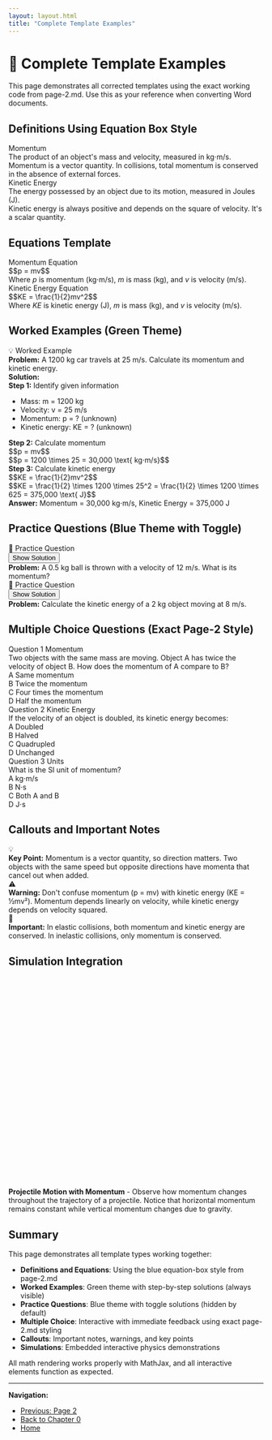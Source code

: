 ```yaml
---
layout: layout.html
title: "Complete Template Examples"
---
```


# 🎯 Complete Template Examples

This page demonstrates all corrected templates using the exact working code from page-2.md. Use this as your reference when converting Word documents.

## Definitions Using Equation Box Style

<div class="equation-box">
    <div class="equation-label">Momentum</div>
    <div class="equation-content">
        The product of an object's mass and velocity, measured in kg⋅m/s.
    </div>
    <div class="equation-description">
        Momentum is a vector quantity. In collisions, total momentum is conserved in the absence of external forces.
    </div>
</div>

<div class="equation-box">
    <div class="equation-label">Kinetic Energy</div>
    <div class="equation-content">
        The energy possessed by an object due to its motion, measured in Joules (J).
    </div>
    <div class="equation-description">
        Kinetic energy is always positive and depends on the square of velocity. It's a scalar quantity.
    </div>
</div>

## Equations Template

<div class="equation-box">
    <div class="equation-label">Momentum Equation</div>
    <div class="equation-content">
        $$p = mv$$
    </div>
    <div class="equation-description">
        Where <em>p</em> is momentum (kg⋅m/s), <em>m</em> is mass (kg), and <em>v</em> is velocity (m/s).
    </div>
</div>

<div class="equation-box">
    <div class="equation-label">Kinetic Energy Equation</div>
    <div class="equation-content">
        $$KE = \frac{1}{2}mv^2$$
    </div>
    <div class="equation-description">
        Where <em>KE</em> is kinetic energy (J), <em>m</em> is mass (kg), and <em>v</em> is velocity (m/s).
    </div>
</div>

## Worked Examples (Green Theme)

<div class="example-box">
    <div class="example-header">
        <span class="example-icon">💡</span>
        <span class="example-title">Worked Example</span>
    </div>
    <div class="example-problem">
        <strong>Problem:</strong> A 1200 kg car travels at 25 m/s. Calculate its momentum and kinetic energy.
    </div>
    <div class="example-solution">
        <strong>Solution:</strong>
        <div class="solution-steps">
            <div class="solution-step">
                <strong>Step 1:</strong> Identify given information
                <ul>
                    <li>Mass: m = 1200 kg</li>
                    <li>Velocity: v = 25 m/s</li>
                    <li>Momentum: p = ? (unknown)</li>
                    <li>Kinetic energy: KE = ? (unknown)</li>
                </ul>
            </div>
            <div class="solution-step">
                <strong>Step 2:</strong> Calculate momentum
                <div class="solution-equation">$$p = mv$$</div>
                <div class="solution-calculation">
                    $$p = 1200 \times 25 = 30,000 \text{ kg⋅m/s}$$
                </div>
            </div>
            <div class="solution-step">
                <strong>Step 3:</strong> Calculate kinetic energy
                <div class="solution-equation">$$KE = \frac{1}{2}mv^2$$</div>
                <div class="solution-calculation">
                    $$KE = \frac{1}{2} \times 1200 \times 25^2 = \frac{1}{2} \times 1200 \times 625 = 375,000 \text{ J}$$
                </div>
            </div>
        </div>
    </div>
    <div class="example-answer">
        <strong>Answer:</strong> Momentum = 30,000 kg⋅m/s, Kinetic Energy = 375,000 J
    </div>
</div>

## Practice Questions (Blue Theme with Toggle)

<div class="practice-box">
    <div class="practice-header">
        <div class="practice-header-left">
            <span class="practice-icon">📝</span>
            <span class="practice-title">Practice Question</span>
        </div>
        <button class="toggle-solution" onclick="toggleSolution(this)">Show Solution</button>
    </div>
    <div class="practice-problem">
        <strong>Problem:</strong> A 0.5 kg ball is thrown with a velocity of 12 m/s. What is its momentum?
    </div>
    <div class="practice-solution" style="display: none;">
        <strong>Solution:</strong>
        <div class="solution-steps">
            <div class="solution-step">
                <strong>Step 1:</strong> Identify given information
                <ul>
                    <li>Mass: m = 0.5 kg</li>
                    <li>Velocity: v = 12 m/s</li>
                    <li>Momentum: p = ? (unknown)</li>
                </ul>
            </div>
            <div class="solution-step">
                <strong>Step 2:</strong> Choose appropriate equation
                <div class="solution-equation">$$p = mv$$</div>
            </div>
            <div class="solution-step">
                <strong>Step 3:</strong> Substitute values and calculate
                <div class="solution-calculation">
                    $$p = 0.5 \times 12 = 6 \text{ kg⋅m/s}$$
                </div>
            </div>
        </div>
        <div class="practice-answer">
            <strong>Answer:</strong> The momentum is 6 kg⋅m/s
        </div>
    </div>
</div>

<div class="practice-box">
    <div class="practice-header">
        <div class="practice-header-left">
            <span class="practice-icon">📝</span>
            <span class="practice-title">Practice Question</span>
        </div>
        <button class="toggle-solution" onclick="toggleSolution(this)">Show Solution</button>
    </div>
    <div class="practice-problem">
        <strong>Problem:</strong> Calculate the kinetic energy of a 2 kg object moving at 8 m/s.
    </div>
    <div class="practice-solution" style="display: none;">
        <strong>Solution:</strong>
        <div class="solution-steps">
            <div class="solution-step">
                <strong>Step 1:</strong> Identify given information
                <ul>
                    <li>Mass: m = 2 kg</li>
                    <li>Velocity: v = 8 m/s</li>
                    <li>Kinetic energy: KE = ? (unknown)</li>
                </ul>
            </div>
            <div class="solution-step">
                <strong>Step 2:</strong> Choose appropriate equation
                <div class="solution-equation">$$KE = \frac{1}{2}mv^2$$</div>
            </div>
            <div class="solution-step">
                <strong>Step 3:</strong> Substitute values and calculate
                <div class="solution-calculation">
                    $$KE = \frac{1}{2} \times 2 \times 8^2 = \frac{1}{2} \times 2 \times 64 = 64 \text{ J}$$
                </div>
            </div>
        </div>
        <div class="practice-answer">
            <strong>Answer:</strong> The kinetic energy is 64 J
        </div>
    </div>
</div>

## Multiple Choice Questions (Exact Page-2 Style)

<div class="mcq-container" data-question="1">
    <div class="mcq-header">
        <span class="mcq-number">Question 1</span>
        <span class="mcq-topic">Momentum</span>
    </div>
    <div class="mcq-question">
        Two objects with the same mass are moving. Object A has twice the velocity of object B. How does the momentum of A compare to B?
    </div>
    <div class="mcq-options">
        <div class="mcq-option" data-option="a">
            <span class="option-label">A</span>
            <span class="option-text">Same momentum</span>
        </div>
        <div class="mcq-option" data-option="b">
            <span class="option-label">B</span>
            <span class="option-text">Twice the momentum</span>
        </div>
        <div class="mcq-option" data-option="c">
            <span class="option-label">C</span>
            <span class="option-text">Four times the momentum</span>
        </div>
        <div class="mcq-option" data-option="d">
            <span class="option-label">D</span>
            <span class="option-text">Half the momentum</span>
        </div>
    </div>
    <div class="mcq-feedback" id="feedback1" style="display: none;"></div>
</div>

<div class="mcq-container" data-question="2">
    <div class="mcq-header">
        <span class="mcq-number">Question 2</span>
        <span class="mcq-topic">Kinetic Energy</span>
    </div>
    <div class="mcq-question">
        If the velocity of an object is doubled, its kinetic energy becomes:
    </div>
    <div class="mcq-options">
        <div class="mcq-option" data-option="a">
            <span class="option-label">A</span>
            <span class="option-text">Doubled</span>
        </div>
        <div class="mcq-option" data-option="b">
            <span class="option-label">B</span>
            <span class="option-text">Halved</span>
        </div>
        <div class="mcq-option" data-option="c">
            <span class="option-label">C</span>
            <span class="option-text">Quadrupled</span>
        </div>
        <div class="mcq-option" data-option="d">
            <span class="option-label">D</span>
            <span class="option-text">Unchanged</span>
        </div>
    </div>
    <div class="mcq-feedback" id="feedback2" style="display: none;"></div>
</div>

<div class="mcq-container" data-question="3">
    <div class="mcq-header">
        <span class="mcq-number">Question 3</span>
        <span class="mcq-topic">Units</span>
    </div>
    <div class="mcq-question">
        What is the SI unit of momentum?
    </div>
    <div class="mcq-options">
        <div class="mcq-option" data-option="a">
            <span class="option-label">A</span>
            <span class="option-text">kg⋅m/s</span>
        </div>
        <div class="mcq-option" data-option="b">
            <span class="option-label">B</span>
            <span class="option-text">N⋅s</span>
        </div>
        <div class="mcq-option" data-option="c">
            <span class="option-label">C</span>
            <span class="option-text">Both A and B</span>
        </div>
        <div class="mcq-option" data-option="d">
            <span class="option-label">D</span>
            <span class="option-text">J⋅s</span>
        </div>
    </div>
    <div class="mcq-feedback" id="feedback3" style="display: none;"></div>
</div>

## Callouts and Important Notes

<div class="callout">
    <div class="callout-content">
        <div class="callout-icon">💡</div>
        <div class="callout-text">
            <strong>Key Point:</strong> Momentum is a vector quantity, so direction matters. Two objects with the same speed but opposite directions have momenta that cancel out when added.
        </div>
    </div>
</div>

<div class="callout">
    <div class="callout-content">
        <div class="callout-icon">⚠️</div>
        <div class="callout-text">
            <strong>Warning:</strong> Don't confuse momentum (p = mv) with kinetic energy (KE = ½mv²). Momentum depends linearly on velocity, while kinetic energy depends on velocity squared.
        </div>
    </div>
</div>

<div class="callout">
    <div class="callout-content">
        <div class="callout-icon">📌</div>
        <div class="callout-text">
            <strong>Important:</strong> In elastic collisions, both momentum and kinetic energy are conserved. In inelastic collisions, only momentum is conserved.
        </div>
    </div>
</div>

## Simulation Integration

<div class="physics-simulation" data-sim-id="projectile-motion">
    <div class="simulation-container" id="sim-momentum-demo" style="height: 400px; margin-bottom: 16px;"></div>
    <div class="simulation-caption">
        <strong>Projectile Motion with Momentum</strong> - Observe how momentum changes throughout the trajectory of a projectile. Notice that horizontal momentum remains constant while vertical momentum changes due to gravity.
    </div>
</div>

## Summary

This page demonstrates all template types working together:

- **Definitions and Equations**: Using the blue equation-box style from page-2.md
- **Worked Examples**: Green theme with step-by-step solutions (always visible)
- **Practice Questions**: Blue theme with toggle solutions (hidden by default)
- **Multiple Choice**: Interactive with immediate feedback using exact page-2.md styling
- **Callouts**: Important notes, warnings, and key points
- **Simulations**: Embedded interactive physics demonstrations

All math rendering works properly with MathJax, and all interactive elements function as expected.

---

**Navigation:**
- [Previous: Page 2](/physics-website/chapters/chapter-0/page-2/)
- [Back to Chapter 0](/physics-website/chapters/chapter-0/)
- [Home](/physics-website/)

<script src="https://cdnjs.cloudflare.com/ajax/libs/mathjax/3.2.2/es5/tex-mml-chtml.min.js"></script>

<script>
// Initialize simulations and interactive features
document.addEventListener('DOMContentLoaded', function() {
    // Initialize MathJax
    if (window.MathJax) {
        MathJax.typesetPromise();
    }
    
    // Initialize simulation if available
    if (typeof SimulationUtils !== 'undefined') {
        SimulationUtils.renderSimulation('projectile-motion', 'sim-momentum-demo', {
            velocity: 40,
            angle: 30,
            gravity: 9.81
        });
    }
    
    // MCQ System Configuration - EXACT same as page-2.md
    const questions = {
        1: {
            correct: 'b',
            explanation: 'Correct! Since momentum p = mv, and both objects have the same mass but A has twice the velocity, object A has twice the momentum of object B.'
        },
        2: {
            correct: 'c',
            explanation: 'Correct! Since KE = ½mv², when velocity is doubled, kinetic energy becomes ½m(2v)² = ½m(4v²) = 4(½mv²), so it quadruples.'
        },
        3: {
            correct: 'c',
            explanation: 'Correct! Both kg⋅m/s and N⋅s are equivalent units for momentum. Since F = dp/dt, impulse (F⋅t) has the same units as momentum.'
        }
    };
    
    // MCQ Event Handlers - EXACT same as page-2.md
    document.querySelectorAll('.mcq-option').forEach(option => {
        option.addEventListener('click', function() {
            const container = this.closest('.mcq-container');
            const questionNum = container.dataset.question;
            const selectedOption = this.dataset.option;
            
            container.querySelectorAll('.mcq-option').forEach(opt => {
                opt.classList.remove('selected');
            });
            
            this.classList.add('selected');
            checkMCQAnswer(questionNum, selectedOption);
        });
    });
    
    function checkMCQAnswer(questionNum, selectedOption) {
        const container = document.querySelector(`[data-question="${questionNum}"]`);
        const feedback = document.getElementById(`feedback${questionNum}`);
        const question = questions[questionNum];
        
        if (!question) return;
        
        const isCorrect = selectedOption === question.correct;
        
        container.querySelectorAll('.mcq-option').forEach(option => {
            const optionLetter = option.dataset.option;
            option.style.pointerEvents = 'none';
            
            if (optionLetter === question.correct) {
                option.classList.add('correct');
            } else if (option.classList.contains('selected') && optionLetter !== question.correct) {
                option.classList.add('incorrect');
            }
        });
        
        feedback.style.display = 'block';
        feedback.className = `mcq-feedback ${isCorrect ? 'correct' : 'incorrect'}`;
        feedback.innerHTML = `
            <strong>${isCorrect ? '✓ Correct!' : '✗ Incorrect'}</strong><br>
            ${question.explanation}
        `;
        
        feedback.scrollIntoView({ behavior: 'smooth', block: 'nearest' });
    }
});

// Practice Question Toggle Function
function toggleSolution(button) {
    const practiceBox = button.closest('.practice-box');
    const solution = practiceBox.querySelector('.practice-solution');
    
    if (solution.style.display === 'none' || solution.style.display === '') {
        solution.style.display = 'block';
        button.textContent = 'Hide Solution';
        
        // Trigger MathJax re-rendering for any equations in the solution
        if (window.MathJax) {
            MathJax.typesetPromise([solution]);
        }
        
        // Smooth scroll to show the solution
        setTimeout(() => {
            solution.scrollIntoView({ behavior: 'smooth', block: 'nearest' });
        }, 100);
    } else {
        solution.style.display = 'none';
        button.textContent = 'Show Solution';
    }
}
</script>
